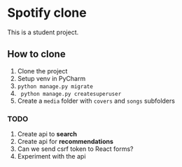 # Spotify clone

This is a student project.

## How to clone
1. Clone the project
2. Setup venv in PyCharm
3. ```python manage.py migrate```
4. ``` python manage.py createsuperuser```
5. Create a ```media``` folder with ```covers``` and ```songs``` subfolders

### TODO

1. Create api to **search**
2. Create api for **recommendations** 
3. Can we send csrf token to React forms?
4. Experiment with the api 

